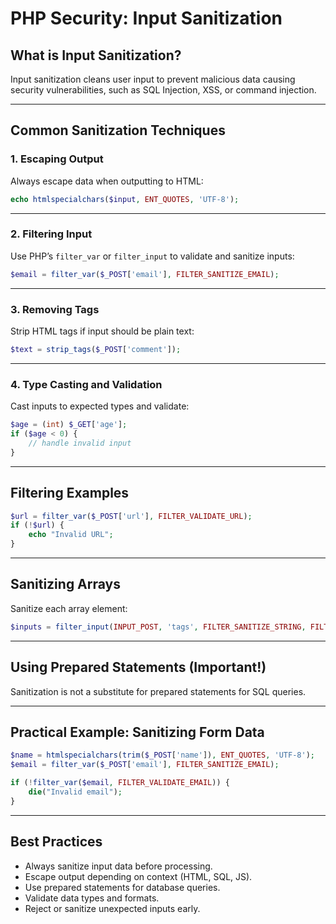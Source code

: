 # PHP Security: Input Sanitization

## What is Input Sanitization?

Input sanitization cleans user input to prevent malicious data causing security vulnerabilities, such as SQL Injection, XSS, or command injection.

------

## Common Sanitization Techniques

### 1. Escaping Output

Always escape data when outputting to HTML:

```php
echo htmlspecialchars($input, ENT_QUOTES, 'UTF-8');
```

------

### 2. Filtering Input

Use PHP’s `filter_var` or `filter_input` to validate and sanitize inputs:

```php
$email = filter_var($_POST['email'], FILTER_SANITIZE_EMAIL);
```

------

### 3. Removing Tags

Strip HTML tags if input should be plain text:

```php
$text = strip_tags($_POST['comment']);
```

------

### 4. Type Casting and Validation

Cast inputs to expected types and validate:

```php
$age = (int) $_GET['age'];
if ($age < 0) {
    // handle invalid input
}
```

------

## Filtering Examples

```php
$url = filter_var($_POST['url'], FILTER_VALIDATE_URL);
if (!$url) {
    echo "Invalid URL";
}
```

------

## Sanitizing Arrays

Sanitize each array element:

```php
$inputs = filter_input(INPUT_POST, 'tags', FILTER_SANITIZE_STRING, FILTER_REQUIRE_ARRAY);
```

------

## Using Prepared Statements (Important!)

Sanitization is not a substitute for prepared statements for SQL queries.

------

## Practical Example: Sanitizing Form Data

```php
$name = htmlspecialchars(trim($_POST['name']), ENT_QUOTES, 'UTF-8');
$email = filter_var($_POST['email'], FILTER_SANITIZE_EMAIL);

if (!filter_var($email, FILTER_VALIDATE_EMAIL)) {
    die("Invalid email");
}
```

------

## Best Practices

- Always sanitize input data before processing.
- Escape output depending on context (HTML, SQL, JS).
- Use prepared statements for database queries.
- Validate data types and formats.
- Reject or sanitize unexpected inputs early.

